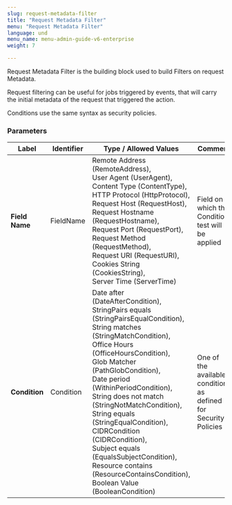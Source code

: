 ```yaml
---
slug: request-metadata-filter
title: "Request Metadata Filter"
menu: "Request Metadata Filter"
language: und
menu_name: menu-admin-guide-v6-enterprise
weight: 7

---
```



Request Metadata Filter is the building block used to build Filters on request Metadata.

Request filtering can be useful for jobs triggered by events, that will carry the initial metadata of the request that triggered the action.

Conditions use the same syntax as security policies.



### Parameters
|Label |Identifier|Type / Allowed Values| Comment |
|---|---|---|---|
|**Field Name**|FieldName|Remote Address (RemoteAddress),<br/>User Agent (UserAgent),<br/>Content Type (ContentType),<br/>HTTP Protocol (HttpProtocol),<br/>Request Host (RequestHost),<br/>Request Hostname (RequestHostname),<br/>Request Port (RequestPort),<br/>Request Method (RequestMethod),<br/>Request URI (RequestURI),<br/>Cookies String (CookiesString),<br/>Server Time (ServerTime)|Field on which the Condition test will be applied|
|**Condition**|Condition|Date after (DateAfterCondition),<br/>StringPairs equals (StringPairsEqualCondition),<br/>String matches (StringMatchCondition),<br/>Office Hours (OfficeHoursCondition),<br/>Glob Matcher (PathGlobCondition),<br/>Date period (WithinPeriodCondition),<br/>String does not match (StringNotMatchCondition),<br/>String equals (StringEqualCondition),<br/>CIDRCondition (CIDRCondition),<br/>Subject equals (EqualsSubjectCondition),<br/>Resource contains (ResourceContainsCondition),<br/>Boolean Value (BooleanCondition)|One of the available conditions as defined for Security Policies|

